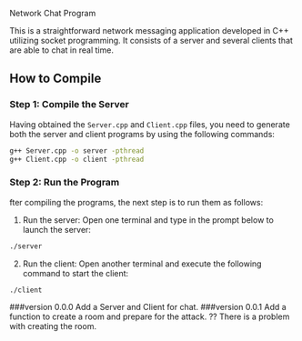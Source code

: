 Network Chat Program

This is a straightforward network messaging application developed in C++ utilizing socket programming. It consists of a server and several clients that are able to chat in real time.

## How to Compile

### Step 1: Compile the Server

Having obtained the `Server.cpp` and `Client.cpp` files, you need to generate both the server and client programs by using the following commands:
```bash
g++ Server.cpp -o server -pthread
g++ Client.cpp -o client -pthread
```
### Step 2: Run the Program

fter compiling the programs, the next step is to run them as follows: 
  1. Run the server: Open one terminal and type in the prompt below to launch the server:
```bash
./server
```
  2. Run the client: Open another terminal and execute the following command to start the client:
```bash
./client
```
###version 0.0.0 Add a Server and Client for chat.
###version 0.0.1 Add a function to create a room and prepare for the attack. ?? There is a problem with creating the room.